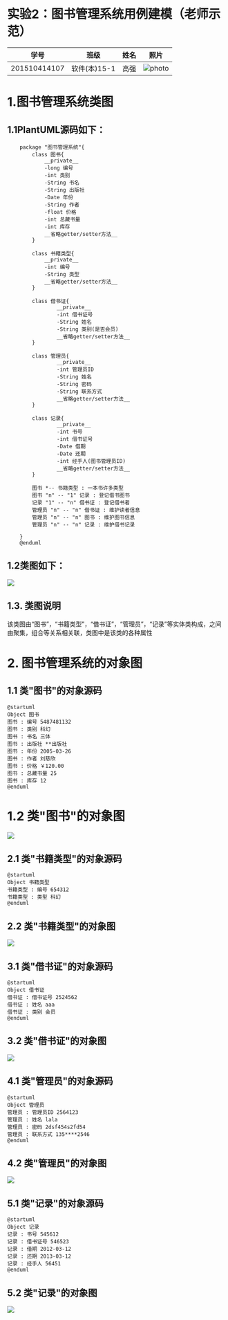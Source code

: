 # 实验2：图书管理系统用例建模（老师示范）
|学号|班级|姓名|照片|
|:----------:|:---------:| :----:|:-----:|
|201510414107|软件(本)15-1|高强|![photo](../photo.gif)|

# 1.图书管理系统类图

## 1.1PlantUML源码如下：

``` @startuml
    package "图书管理系统"{
        class 图书{
            __private__
            -long 编号
            -int 类别
            -String 书名
            -String 出版社
            -Date 年份
            -String 作者
            -float 价格
            -int 总藏书量
            -int 库存
            __省略getter/setter方法__
        }
    
        class 书籍类型{
            __private__
            -int 编号
            -String 类型
            __省略getter/setter方法__
        }
    
        class 借书证{
                __private__
                -int 借书证号
                -String 姓名
                -String 类别(是否会员)
                __省略getter/setter方法__
        }
    
        class 管理员{
                __private__
                -int 管理员ID
                -String 姓名
                -String 密码
                -String 联系方式
                __省略getter/setter方法__
        }
    
        class 记录{
                __private__
                -int 书号
                -int 借书证号
                -Date 借期
                -Date 还期
                -int 经手人(图书管理员ID)
                __省略getter/setter方法__
        }
    
        图书 *-- 书籍类型 : 一本书许多类型
        图书 "n" -- "1" 记录 : 登记借书图书
        记录 "1" -- "n" 借书证 : 登记借书者
        管理员 "n" -- "n" 借书证 : 维护读者信息
        管理员 "n" -- "n" 图书 : 维护图书信息
        管理员 "n" -- "n" 记录 : 维护借书记录
    
    }
    @enduml
```


## 1.2类图如下：

![](bookManageClassPicture.png)

## 1.3. 类图说明
该类图由“图书”，“书籍类型”，“借书证”，“管理员”，“记录”等实体类构成，之间由聚集，组合等关系相关联，类图中是该类的各种属性

# 2. 图书管理系统的对象图

## 1.1 类"图书"的对象源码
```
@startuml
Object 图书
图书 : 编号 5487481132
图书 : 类别 科幻
图书 : 书名 三体
图书 : 出版社 **出版社
图书 : 年份 2005-03-26
图书 : 作者 刘慈欣
图书 : 价格 ￥120.00
图书 : 总藏书量 25
图书 : 库存 12
@enduml
```
# 1.2 类"图书"的对象图

![](book.png)

## 2.1 类"书籍类型"的对象源码
```
@startuml
Object 书籍类型
书籍类型 : 编号 654312
书籍类型 : 类型 科幻
@enduml
```
## 2.2 类"书籍类型"的对象图

![](bookType.png)


## 3.1 类"借书证"的对象源码
```
@startuml
Object 借书证
借书证 : 借书证号 2524562
借书证 : 姓名 aaa
借书证 : 类别 会员
@enduml
```
## 3.2 类"借书证"的对象图

![](lendCard.png)

## 4.1 类"管理员"的对象源码
```
@startuml
Object 管理员
管理员 : 管理员ID 2564123
管理员 : 姓名 lala
管理员 : 密码 2dsf454s2fd54
管理员 : 联系方式 135****2546
@enduml
```
## 4.2 类"管理员"的对象图

![](manager.png)

## 5.1 类"记录"的对象源码
```
@startuml
Object 记录
记录 : 书号 545612
记录 : 借书证号 546523
记录 : 借期 2012-03-12
记录 : 还期 2013-03-12
记录 : 经手人 56451
@enduml
```
## 5.2 类"记录"的对象图

![](record.png)